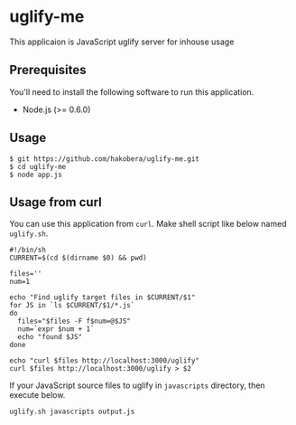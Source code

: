 uglify-me
=========

This applicaion is JavaScript uglify server for inhouse usage

Prerequisites
-------------

You'll need to install the following software to run this application.

- Node.js (>= 0.6.0)

Usage
-----

    $ git https://github.com/hakobera/uglify-me.git
    $ cd uglify-me
    $ node app.js

Usage from curl
---------------

You can use this application from `curl`.
Make shell script like below named `uglify.sh`.

    #!/bin/sh
    CURRENT=$(cd $(dirname $0) && pwd)

    files=''
    num=1

    echo "Find uglify target files in $CURRENT/$1"
    for JS in `ls $CURRENT/$1/*.js`
    do
      files="$files -F f$num=@$JS"
      num=`expr $num + 1`
      echo "found $JS"
    done

    echo "curl $files http://localhost:3000/uglify"
    curl $files http://localhost:3000/uglify > $2

If your JavaScript source files to uglify in `javascripts` directory, then execute below.

    uglify.sh javascripts output.js
